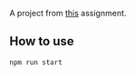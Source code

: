A project from [this](https://github.com/7-solutions/frontend-assignment) assignment.

## How to use

```bash
npm run start